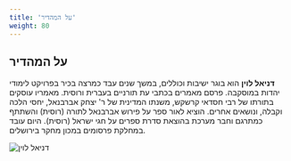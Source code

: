 ```yaml
---
title: 'על המהדיר'
weight: 80
---
```


## על המהדיר

**דניאל לוין** הוא בוגר ישיבות וכוללים, במשך שנים עבד כמרצה בכיר בפרויקט לימודי יהדות במוסקבה. פרסם מאמרים בכתבי עת תורניים בעברית ורוסית. מאמריו עוסקים בתורתו של רבי חסדאי קרשקש, משנתו המדינית של ר' יצחק אברבנאל, יחסי הלכה וקבלה, ונושאים אחרים. הוציא לאור ספר על פירוש אברבנאל לתורה (רוסית) והשתתף כמתרגם וחבר מערכת בהוצאת סדרת ספרים על חגי ישראל (רוסית). היום עובד במחלקת פרסומים במכון מחקר בירושלים.

![דניאל לוין](../../daniel_levin.jpg)
